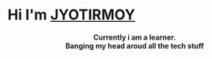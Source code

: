 # Hi I'm [JYOTIRMOY](jyotirmoybarman.github.io/website/)

<p align="center"><b> Currently i am a learner.<br/>
Banging my head aroud all the tech stuff  </p></b>

